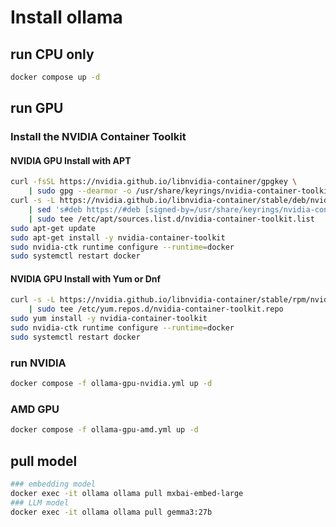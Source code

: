 # Install ollama

## run CPU only

~~~bash
docker compose up -d
~~~

## run GPU

### Install the NVIDIA Container Toolkit

#### NVIDIA GPU Install with APT

~~~bash
curl -fsSL https://nvidia.github.io/libnvidia-container/gpgkey \
    | sudo gpg --dearmor -o /usr/share/keyrings/nvidia-container-toolkit-keyring.gpg
curl -s -L https://nvidia.github.io/libnvidia-container/stable/deb/nvidia-container-toolkit.list \
    | sed 's#deb https://#deb [signed-by=/usr/share/keyrings/nvidia-container-toolkit-keyring.gpg] https://#g' \
    | sudo tee /etc/apt/sources.list.d/nvidia-container-toolkit.list
sudo apt-get update
sudo apt-get install -y nvidia-container-toolkit
sudo nvidia-ctk runtime configure --runtime=docker
sudo systemctl restart docker
~~~

#### NVIDIA GPU Install with Yum or Dnf

~~~bash
curl -s -L https://nvidia.github.io/libnvidia-container/stable/rpm/nvidia-container-toolkit.repo \
    | sudo tee /etc/yum.repos.d/nvidia-container-toolkit.repo
sudo yum install -y nvidia-container-toolkit
sudo nvidia-ctk runtime configure --runtime=docker
sudo systemctl restart docker
~~~

### run NVIDIA

~~~bash
docker compose -f ollama-gpu-nvidia.yml up -d
~~~

### AMD GPU

~~~bash
docker compose -f ollama-gpu-amd.yml up -d
~~~

## pull model

~~~bash
### embedding model
docker exec -it ollama ollama pull mxbai-embed-large
### LLM model
docker exec -it ollama ollama pull gemma3:27b
~~~
